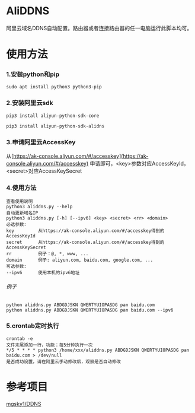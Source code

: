 # AliDDNS
阿里云域名DDNS自动配置。路由器或者连接路由器的任一电脑运行此脚本均可。

# 使用方法
### 1.安装python和pip
    
    sudo apt install python3 python3-pip
    
### 2.安装阿里云sdk

    pip3 install aliyun-python-sdk-core
    
    pip3 install aliyun-python-sdk-alidns

### 3.申请阿里云AccessKey
从[https://ak-console.aliyun.com/#/accesskey](https://ak-console.aliyun.com/#/accesskey) 申请即可，\<key>参数对应AccessKeyId，\<secret>对应AccessKeySecret

### 4.使用方法 
    查看使用说明
    python3 aliddns.py --help
    自动更新域名IP
    python3 aliddns.py [-h] [--ipv6] <key> <secret> <rr> <domain>
    必选参数:
    key         从https://ak-console.aliyun.com/#/accesskey得到的AccessKeyId
    secret      从https://ak-console.aliyun.com/#/accesskey得到的AccessKeySecret
    rr          例子：@, *, www, ...
    domain      例子: aliyun.com, baidu.com, google.com, ...
    可选参数:
    --ipv6      使用本机的ipv6地址

###### 例子
    python aliddns.py ABDGDJSKN QWERTYUIOPASDG pan baidu.com
    python aliddns.py ABDGDJSKN QWERTYUIOPASDG pan baidu.com --ipv6

### 5.crontab定时执行
    crontab -e
    文件末尾添加一行，功能：每5分钟执行一次
    */5 * * * * python3 /home/xxx/aliddns.py ABDGDJSKN QWERTYUIOPASDG pan baidu.com > /dev/null
    是否成功设置，请在阿里云手动修改后，观察是否自动修改

# 参考项目
[mgsky1/DDNS](https://github.com/mgsky1/DDNS)
